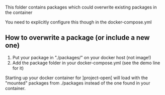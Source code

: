This folder contains packages which could overwrite existing packages in the container

You need to explicitly configure this though in the docker-compose.yml

## How to overwrite a package (or include a new one)

1) Put your package in "./packages/<yourpackage>" on your docker host (not image!)
2) Add the package folder in your docker-compose.yml (see the demo line for it)

Starting up your docker container for ]project-open[ will load with the "mounted" packages from ./packages instead of the one found in your container.
